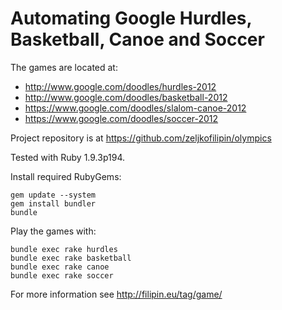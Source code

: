 # Automating Google Hurdles, Basketball, Canoe and Soccer

The games are located at:

- http://www.google.com/doodles/hurdles-2012
- http://www.google.com/doodles/basketball-2012
- https://www.google.com/doodles/slalom-canoe-2012
- https://www.google.com/doodles/soccer-2012

Project repository is at https://github.com/zeljkofilipin/olympics

Tested with Ruby 1.9.3p194.

Install required RubyGems:

    gem update --system
    gem install bundler
    bundle

Play the games with:

    bundle exec rake hurdles
    bundle exec rake basketball
    bundle exec rake canoe
    bundle exec rake soccer

For more information see http://filipin.eu/tag/game/
